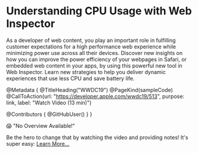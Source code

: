 # Understanding CPU Usage with Web Inspector

As a developer of web content, you play an important role in fulfilling customer expectations for a high performance web experience while minimizing power use across all their devices. Discover new insights on how you can improve the power efficiency of your webpages in Safari, or embedded web content in your apps, by using this powerful new tool in Web Inspector. Learn new strategies to help you deliver dynamic experiences that use less CPU and save battery life.

@Metadata {
   @TitleHeading("WWDC19")
   @PageKind(sampleCode)
   @CallToAction(url: "https://developer.apple.com/wwdc19/513", purpose: link, label: "Watch Video (13 min)")

   @Contributors {
      @GitHubUser(<replace this with your GitHub handle>)
   }
}

😱 "No Overview Available!"

Be the hero to change that by watching the video and providing notes! It's super easy:
 [Learn More…](https://wwdcnotes.github.io/WWDCNotes/documentation/wwdcnotes/contributing)
